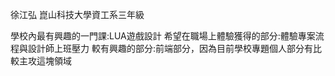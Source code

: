 徐江弘 崑山科技大學資工系三年級 

學校內最有興趣的一門課:LUA遊戲設計
希望在職場上體驗獲得的部分:體驗專案流程與設計師上班壓力
較有興趣的部分:前端部分，因為目前學校專題個人部分有比較主攻這塊領域
